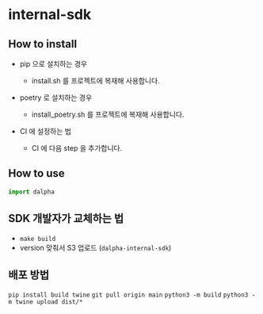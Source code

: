 # internal-sdk

## How to install

- pip 으로 설치하는 경우
  - install.sh 를 프로젝트에 복재해 사용합니다.

- poetry 로 설치하는 경우
  - install_poetry.sh 를 프로젝트에 복재해 사용합니다.

- CI 에 설정하는 법
  - CI 에 다음 step 을 추가합니다.

## How to use

``` python
import dalpha
```

## SDK 개발자가 교체하는 법
- `make build`
- version 맞춰서 S3 업로드 (`dalpha-internal-sdk`)

## 배포 방법
`pip install build twine`
`git pull origin main`
`python3 -m build`
`python3 -m twine upload dist/*`
